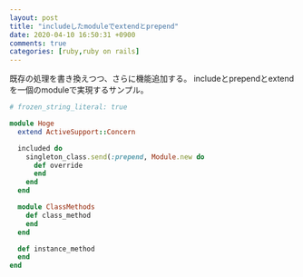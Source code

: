 ```yaml
---
layout: post
title: "includeしたmoduleでextendとprepend"
date: 2020-04-10 16:50:31 +0900
comments: true
categories: [ruby,ruby on rails]
---
```


既存の処理を書き換えつつ、さらに機能追加する。
includeとprependとextendを一個のmoduleで実現するサンプル。

<!-- more -->
  
<script async src="//pagead2.googlesyndication.com/pagead/js/adsbygoogle.js"></script>  
<ins class="adsbygoogle"  
     style="display:block; text-align:center;"  
     data-ad-layout="in-article"  
     data-ad-format="fluid"  
     data-ad-client="ca-pub-7039502723411845"  
     data-ad-slot="8206045005"></ins>  
<script>  
     (adsbygoogle = window.adsbygoogle || []).push({});  
</script>  


```ruby
# frozen_string_literal: true

module Hoge
  extend ActiveSupport::Concern

  included do
    singleton_class.send(:prepend, Module.new do
      def override
      end
    end
  end

  module ClassMethods
    def class_method
    end
  end

  def instance_method
  end
end
```
